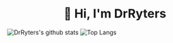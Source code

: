 **<h1 align="center">👋 Hi, I'm DrRyters</h1>**

![DrRyters's github stats](https://github-readme-stats.vercel.app/api?username=drryters&theme=tokyonight&show_icons=true)
![Top Langs](https://github-readme-stats.vercel.app/api/top-langs/?username=DrRyters&theme=tokyonight)

